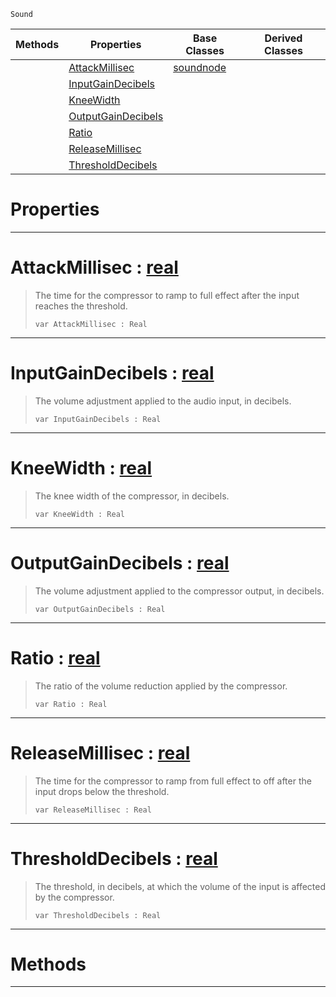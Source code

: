  `Sound`

|Methods|Properties|Base Classes|Derived Classes|
|---|---|---|---|
| |[ AttackMillisec](https://github.com/ZilchEngine/ZilchDocs/blob/master/code_reference/class_reference/compressornode.markdown#attackmillisec-zero-engi)|[soundnode](https://github.com/ZilchEngine/ZilchDocs/blob/master/code_reference/class_reference/soundnode.markdown)| |
| |[ InputGainDecibels](https://github.com/ZilchEngine/ZilchDocs/blob/master/code_reference/class_reference/compressornode.markdown#inputgaindecibels-zero-e)| | |
| |[ KneeWidth](https://github.com/ZilchEngine/ZilchDocs/blob/master/code_reference/class_reference/compressornode.markdown#kneewidth-zero-engine-do)| | |
| |[ OutputGainDecibels](https://github.com/ZilchEngine/ZilchDocs/blob/master/code_reference/class_reference/compressornode.markdown#outputgaindecibels-zero)| | |
| |[ Ratio](https://github.com/ZilchEngine/ZilchDocs/blob/master/code_reference/class_reference/compressornode.markdown#ratio-zero-engine-docume)| | |
| |[ ReleaseMillisec](https://github.com/ZilchEngine/ZilchDocs/blob/master/code_reference/class_reference/compressornode.markdown#releasemillisec-zero-eng)| | |
| |[ ThresholdDecibels](https://github.com/ZilchEngine/ZilchDocs/blob/master/code_reference/class_reference/compressornode.markdown#thresholddecibels-zero-e)| | |


 #  Properties


---  
 #  AttackMillisec : [real](https://github.com/ZilchEngine/ZilchDocs/blob/master/code_reference/nada_base_types/real.markdown)

> The time for the compressor to ramp to full effect after the input reaches the threshold.
> ``` lang=cpp, name=Nada
> var AttackMillisec : Real


---  
 #  InputGainDecibels : [real](https://github.com/ZilchEngine/ZilchDocs/blob/master/code_reference/nada_base_types/real.markdown)

> The volume adjustment applied to the audio input, in decibels.
> ``` lang=cpp, name=Nada
> var InputGainDecibels : Real


---  
 #  KneeWidth : [real](https://github.com/ZilchEngine/ZilchDocs/blob/master/code_reference/nada_base_types/real.markdown)

> The knee width of the compressor, in decibels.
> ``` lang=cpp, name=Nada
> var KneeWidth : Real


---  
 #  OutputGainDecibels : [real](https://github.com/ZilchEngine/ZilchDocs/blob/master/code_reference/nada_base_types/real.markdown)

> The volume adjustment applied to the compressor output, in decibels.
> ``` lang=cpp, name=Nada
> var OutputGainDecibels : Real


---  
 #  Ratio : [real](https://github.com/ZilchEngine/ZilchDocs/blob/master/code_reference/nada_base_types/real.markdown)

> The ratio of the volume reduction applied by the compressor.
> ``` lang=cpp, name=Nada
> var Ratio : Real


---  
 #  ReleaseMillisec : [real](https://github.com/ZilchEngine/ZilchDocs/blob/master/code_reference/nada_base_types/real.markdown)

> The time for the compressor to ramp from full effect to off after the input drops below the threshold.
> ``` lang=cpp, name=Nada
> var ReleaseMillisec : Real


---  
 #  ThresholdDecibels : [real](https://github.com/ZilchEngine/ZilchDocs/blob/master/code_reference/nada_base_types/real.markdown)

> The threshold, in decibels, at which the volume of the input is affected by the compressor.
> ``` lang=cpp, name=Nada
> var ThresholdDecibels : Real


---  
 #  Methods


---  
 

 